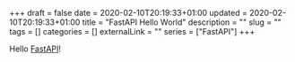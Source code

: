 +++
draft = false
date = 2020-02-10T20:19:33+01:00
updated = 2020-02-10T20:19:33+01:00
title = "FastAPI Hello World"
description = ""
slug = ""
tags = []
categories = []
externalLink = ""
series = ["FastAPI"]
+++

Hello [FastAPI](https://fastapi.tiangolo.com/)!

